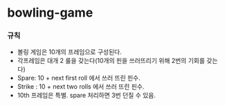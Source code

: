 # bowling-game
### 규칙
- 볼링 게임은 10개의 프레임으로 구성된다.
- 각프레임은 대개 2 룰을 갖는다(10개의 핀을 쓰러뜨리기 위해 2번의 기회를 갖는다)
- Spare: 10 + next first roll 에서 쓰러 뜨린 핀수.
- Strike : 10 + next two rolls 에서 쓰러 뜨린 핀수.
- 10th 프레임은 특별. spare 처리하면 3번 던질 수 있음.

